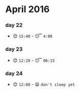# April 2016

### day 22
- :blush: `15:40` - :sleeping: `4:00`

### day 23
- :blush: `12:20` - :sleeping: `06:15`

### day 24
- :blush: `12:00` - :tired_face: `don't sleep yet`
